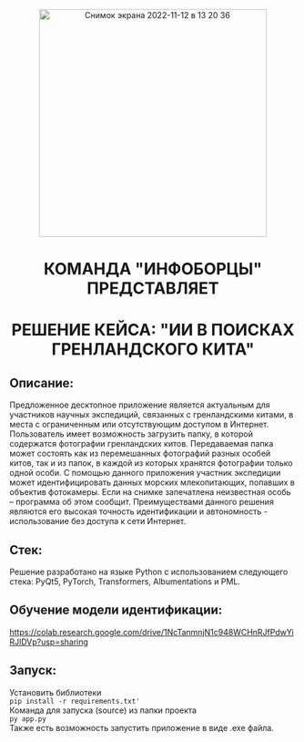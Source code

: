 <p align="center">
<img width="400" height="400" alt<img width="470" alt="Снимок экрана 2022-11-12 в 13 20 36" src="https://user-images.githubusercontent.com/90902903/201491612-a38b7e71-1ede-4f0e-8785-0a572159ee5f.png">
</p>

<h1 align="center">КОМАНДА "ИНФОБОРЦЫ" ПРЕДСТАВЛЯЕТ </h1>
<h1 align="center">РЕШЕНИЕ КЕЙСА: "ИИ В ПОИСКАХ ГРЕНЛАНДСКОГО КИТА"</h1>

## Описание:
Предложенное десктопное приложение является актуальным для участников научных экспедиций, связанных с гренландскими китами, в места с ограниченным или отсутствующим доступом в Интернет. 
Пользователь имеет возможность загрузить папку, в которой содержатся фотографии гренландских китов. Передаваемая папка может состоять как из перемешанных фотографий разных особей китов, так и из папок, в каждой из которых хранятся фотографии только одной особи. С помощью данного приложения участник экспедиции может идентифицировать данных морских млекопитающих, попавших в объектив фотокамеры. Если на снимке запечатлена неизвестная особь – программа об этом сообщит. 
Преимуществами данного решения являются его высокая точность идентификации и автономность - использование без доступа к сети Интернет.

## Стек:
Решение разработано на языке Python с использованием следующего стека: PyQt5, PyTorch, Transformers, Albumentations и PML.

## Обучение модели идентификации:
https://colab.research.google.com/drive/1NcTanmnjN1c948WCHnRJfPdwYiRJlDVp?usp=sharing

## Запуск:
Установить библиотеки  
`pip install -r requirements.txt'`  
Команда для запуска (source) из папки проекта  
`py app.py`  
Также есть возможность запустить приложение в виде .exe файла.


